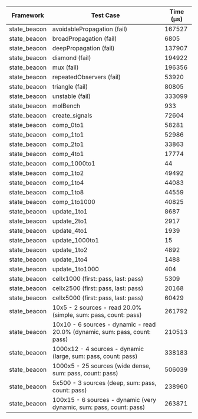 | Framework | Test Case | Time (μs) |
| --- | --- | --- |
| state_beacon | avoidablePropagation (fail) | 167527 |
| state_beacon | broadPropagation (fail) | 6805 |
| state_beacon | deepPropagation (fail) | 137907 |
| state_beacon | diamond (fail) | 194922 |
| state_beacon | mux (fail) | 196356 |
| state_beacon | repeatedObservers (fail) | 53920 |
| state_beacon | triangle (fail) | 80805 |
| state_beacon | unstable (fail) | 333099 |
| state_beacon | molBench | 933 |
| state_beacon | create_signals | 72604 |
| state_beacon | comp_0to1 | 58281 |
| state_beacon | comp_1to1 | 52986 |
| state_beacon | comp_2to1 | 33863 |
| state_beacon | comp_4to1 | 17774 |
| state_beacon | comp_1000to1 | 44 |
| state_beacon | comp_1to2 | 49492 |
| state_beacon | comp_1to4 | 44083 |
| state_beacon | comp_1to8 | 44559 |
| state_beacon | comp_1to1000 | 40825 |
| state_beacon | update_1to1 | 8687 |
| state_beacon | update_2to1 | 2917 |
| state_beacon | update_4to1 | 1939 |
| state_beacon | update_1000to1 | 15 |
| state_beacon | update_1to2 | 4892 |
| state_beacon | update_1to4 | 1488 |
| state_beacon | update_1to1000 | 404 |
| state_beacon | cellx1000 (first: pass, last: pass) | 5309 |
| state_beacon | cellx2500 (first: pass, last: pass) | 20168 |
| state_beacon | cellx5000 (first: pass, last: pass) | 60429 |
| state_beacon | 10x5 - 2 sources - read 20.0% (simple, sum: pass, count: pass) | 261792 |
| state_beacon | 10x10 - 6 sources - dynamic - read 20.0% (dynamic, sum: pass, count: pass) | 210513 |
| state_beacon | 1000x12 - 4 sources - dynamic (large, sum: pass, count: pass) | 338183 |
| state_beacon | 1000x5 - 25 sources (wide dense, sum: pass, count: pass) | 506039 |
| state_beacon | 5x500 - 3 sources (deep, sum: pass, count: pass) | 238960 |
| state_beacon | 100x15 - 6 sources - dynamic (very dynamic, sum: pass, count: pass) | 263871 |
